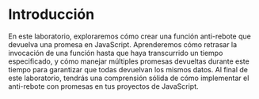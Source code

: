 # Introducción

En este laboratorio, exploraremos cómo crear una función anti-rebote que devuelva una promesa en JavaScript. Aprenderemos cómo retrasar la invocación de una función hasta que haya transcurrido un tiempo especificado, y cómo manejar múltiples promesas devueltas durante este tiempo para garantizar que todas devuelvan los mismos datos. Al final de este laboratorio, tendrás una comprensión sólida de cómo implementar el anti-rebote con promesas en tus proyectos de JavaScript.
